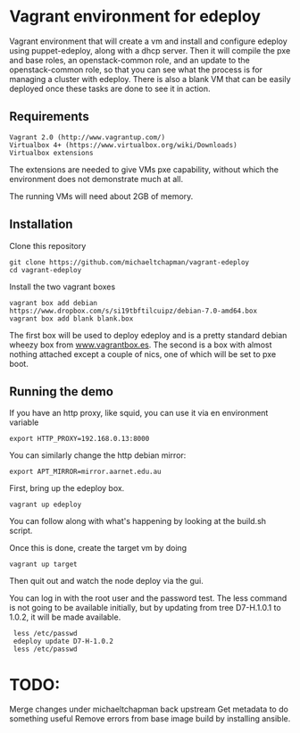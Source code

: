 Vagrant environment for edeploy
===============================

Vagrant environment that will create a vm and install and configure edeploy using puppet-edeploy, along with a dhcp server. Then it will compile the pxe and base roles, an openstack-common role, and an update to the openstack-common role, so that you can see what the process is for managing a cluster with edeploy. There is also a blank VM that can be easily deployed once these tasks are done to see it in action.

## Requirements

    Vagrant 2.0 (http://www.vagrantup.com/)
    Virtualbox 4+ (https://www.virtualbox.org/wiki/Downloads)
    Virtualbox extensions 

The extensions are needed to give VMs pxe capability, without which the environment does not demonstrate much at all.

The running VMs will need about 2GB of memory.

## Installation

Clone this repository
  
    git clone https://github.com/michaeltchapman/vagrant-edeploy
    cd vagrant-edeploy

Install the two vagrant boxes

    vagrant box add debian https://www.dropbox.com/s/si19tbftilcuipz/debian-7.0-amd64.box
    vagrant box add blank blank.box

The first box will be used to deploy edeploy and is a pretty standard debian wheezy box from www.vagrantbox.es. The second is a box with almost nothing attached except a couple of nics, one of which will be set to pxe boot.

## Running the demo

If you have an http proxy, like squid, you can use it via en environment variable

    export HTTP_PROXY=192.168.0.13:8000

You can similarly change the http debian mirror:

    export APT_MIRROR=mirror.aarnet.edu.au

First, bring up the edeploy box. 

    vagrant up edeploy

You can follow along with what's happening by looking at the build.sh script.

Once this is done, create the target vm by doing

    vagrant up target

Then quit out and watch the node deploy via the gui.

You can log in with the root user and the password test. The less command is not going to be available initially, but by updating from tree D7-H.1.0.1 to 1.0.2, it will be made available.

     less /etc/passwd
     edeploy update D7-H-1.0.2
     less /etc/passwd

# TODO:

Merge changes under michaeltchapman back upstream
Get metadata to do something useful
Remove errors from base image build by installing ansible.
